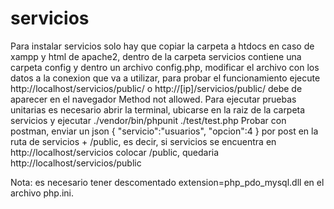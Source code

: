 # servicios
Para instalar servicios solo hay que copiar la carpeta a htdocs en caso de xampp y html de apache2, dentro de la carpeta servicios contiene una carpeta config y dentro un archivo config.php, modificar el archivo con los datos a la conexion que va a utilizar, para probar el funcionamiento ejecute http://localhost/servicios/public/
o http://[ip]/servicios/public/ debe de aparecer en el navegador Method not allowed.
Para ejecutar pruebas unitarias es necesario abrir la terminal, ubicarse en la raiz de la carpeta servicios y ejecutar ./vendor/bin/phpunit ./test/test.php 
Probar con postman, enviar un json 
{
	"servicio":"usuarios",
	"opcion":4
} 
por post en la ruta de servicios + /public, es decir, si servicios se encuentra en http://localhost/servicios colocar /public, quedaria http://localhost/servicios/public

Nota: es necesario tener descomentado extension=php_pdo_mysql.dll en el archivo php.ini.